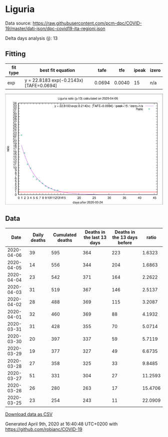 # Liguria

Data source: https://raw.githubusercontent.com/pcm-dpc/COVID-19/master/dati-json/dpc-covid19-ita-regioni.json

Delta days analysis (j): 13

## Fitting 
|fit type|best fit equation|tafe|tfe|ipeak|izero|
|-------|-----|--------|------|---|---|
|exp|y = 22.8183 exp(-0.2143x)  [TAFE=0.0694]|0.0694|0.0040|15|n/a|

![Plot](COVID-19_liguria_j13_2020-04-06.png)

## Data
|Date|Daily deaths|Cumulated deaths|Deaths in the last 13 days|Deaths in the 13 days before|ratio|
|----|----------|-----------|-------|--------------------|-----|
|2020-04-06|39|595|364|223|1.6323|
|2020-04-05|14|556|344|204|1.6863|
|2020-04-04|23|542|371|164|2.2622|
|2020-04-03|31|519|367|146|2.5137|
|2020-04-02|28|488|369|115|3.2087|
|2020-04-01|32|460|369|88|4.1932|
|2020-03-31|31|428|355|70|5.0714|
|2020-03-30|20|397|337|59|5.7119|
|2020-03-29|19|377|327|49|6.6735|
|2020-03-28|27|358|325|33|9.8485|
|2020-03-27|51|331|304|27|11.2593|
|2020-03-26|26|280|263|17|15.4706|
|2020-03-25|23|254|243|11|22.0909|

[Download data as CSV](COVID-19_liguria_j13_2020-04-06.csv)

Generated April 9th, 2020 at 16:40:48 UTC+0200 with https://github.com/robianc/COVID-19
